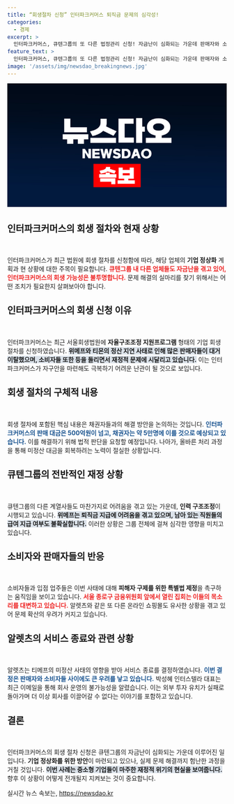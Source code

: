 ```yaml
---
title: “회생절차 신청” 인터파크커머스 퇴직금 문제의 심각성!
categories:
  - 경제
excerpt: >
  인터파크커머스, 큐텐그룹의 또 다른 법정관리 신청! 자금난이 심화되는 가운데 판매자와 소비자들은 우려를 표명하며 피해자 구제를 위한 집회를 열었다. 과연 이 위기를 극복할 반전이 있을까?
feature_text: >
  인터파크커머스, 큐텐그룹의 또 다른 법정관리 신청! 자금난이 심화되는 가운데 판매자와 소비자들은 우려를 표명하며 피해자 구제를 위한 집회를 열었다. 과연 이 위기를 극복할 반전이 있을까?
image: '/assets/img/newsdao_breakingnews.jpg'
---
```


<p><img src="/assets/img/newsdao_breakingnews.jpg" alt="koreaapp 속보" /></p>

<h2 data-ke-size="size26">인터파크커머스의 회생 절차와 현재 상황</h2>

<p data-ke-size="size16">&nbsp;</p>

<p>인터파크커머스가 최근 법원에 회생 절차를 신청함에 따라, 해당 업체의 <b>기업 정상화</b> 계획과 현 상황에 대한 주목이 필요합니다. <b><span style="color: #ee2323;">큐텐그룹 내 다른 업체들도 자금난을 겪고 있어, 인터파크커머스의 회생 가능성은 불투명합니다.</span></b> 문제 해결의 실마리를 찾기 위해서는 어떤 조치가 필요한지 살펴보아야 합니다.</p>

<h2 data-ke-size="size26">인터파크커머스의 회생 신청 이유</h2>

<p data-ke-size="size16">&nbsp;</p>

<p>인터파크커머스는 최근 서울회생법원에 <b>자율구조조정 지원프로그램</b> 형태의 기업 회생 절차를 신청하였습니다. <b><span style="background-color: #21538527;">위메프와 티몬의 정산 지연 사태로 인해 많은 판매자들이 대거 이탈했으며, 소비자들 또한 등을 돌리면서 재정적 문제에 시달리고 있습니다.</span></b> 이는 인터파크커머스가 자구안을 마련해도 극복하기 어려운 난관이 될 것으로 보입니다.</p>

<h2 data-ke-size="size26">회생 절차의 구체적 내용</h2>

<p data-ke-size="size16">&nbsp;</p>

<p>회생 절차에 포함된 핵심 내용은 채권자들과의 해결 방안을 논의하는 것입니다. <b><span style="color: #1a5490;">인터파크커머스의 판매 대금은 500억원이 넘고, 채권자는 약 5만명에 이를 것으로 예상되고 있습니다.</span></b> 이를 해결하기 위해 법적 판단을 요청할 예정입니다. 나아가, 올바른 처리 과정을 통해 미정산 대금을 회복하려는 노력이 절실한 상황입니다.</p>

<h2 data-ke-size="size26">큐텐그룹의 전반적인 재정 상황</h2>

<p data-ke-size="size16">&nbsp;</p>

<p>큐텐그룹의 다른 계열사들도 마찬가지로 어려움을 겪고 있는 가운데, <b>인력 구조조정</b>이 시행되고 있습니다. <b><span style="background-color: #21538527;">위메프는 퇴직금 지급에 어려움을 겪고 있으며, 남아 있는 직원들의 급여 지급 여부도 불확실합니다.</span></b> 이러한 상황은 그룹 전체에 걸쳐 심각한 영향을 미치고 있습니다.</p>

<h2 data-ke-size="size26">소비자와 판매자들의 반응</h2>

<p data-ke-size="size16">&nbsp;</p>

<p>소비자들과 입점 업주들은 이번 사태에 대해 <b>피해자 구제를 위한 특별법 제정</b>을 촉구하는 움직임을 보이고 있습니다. <b><span style="color: #ee2323;">서울 종로구 금융위원회 앞에서 열린 집회는 이들의 목소리를 대변하고 있습니다.</span></b> 알렛츠와 같은 또 다른 온라인 쇼핑몰도 유사한 상황을 겪고 있어 문제 확산의 우려가 커지고 있습니다.</p>

<h2 data-ke-size="size26">알렛츠의 서비스 종료와 관련 상황</h2>

<p data-ke-size="size16">&nbsp;</p>

<p>알렛츠는 티메프의 미정산 사태의 영향을 받아 서비스 종료를 결정하였습니다. <b><span style="color: #1a5490;">이번 결정은 판매자와 소비자들 사이에도 큰 우려를 낳고 있습니다.</span></b> 박성혜 인터스텔라 대표는 최근 이메일을 통해 회사 운영의 불가능성을 알렸습니다. 이는 외부 투자 유치가 실패로 돌아가며 더 이상 회사를 이끌어갈 수 없다는 이야기를 포함하고 있습니다.</p>

<h2 data-ke-size="size26">결론</h2>

<p data-ke-size="size16">&nbsp;</p>

<p>인터파크커머스의 회생 절차 신청은 큐텐그룹의 자금난이 심화되는 가운데 이루어진 일입니다. <b>기업 정상화를 위한 방안</b>이 마련되고 있으나, 실제 문제 해결까지 험난한 과정을 거칠 것입니다. <b><span style="background-color: #21538527;">이번 사례는 중소형 기업들이 마주한 재정적 위기의 현실을 보여줍니다.</span></b> 향후 이 상황이 어떻게 전개될지 지켜보는 것이 중요합니다.</p>
실시간 뉴스 속보는, <a href="https://newsdao.kr" rel="dofollow">https://newsdao.kr</a>


